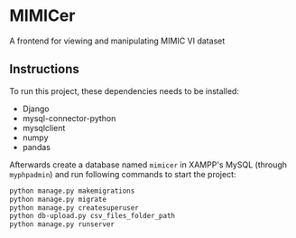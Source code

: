 # MIMICer
A frontend for viewing and manipulating MIMIC VI dataset
## Instructions
To run this project, these dependencies needs to be installed:

* Django
* mysql-connector-python
* mysqlclient
* numpy
* pandas

Afterwards create a database named `mimicer` in XAMPP's MySQL (through `myphpadmin`) and run following commands to start the project:
```bash
python manage.py makemigrations
python manage.py migrate
python manage.py createsuperuser
python db-upload.py csv_files_folder_path
python manage.py runserver
```
